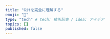 ```yaml
---
title: "Gitを完全に理解する"
emoji: "🐥"
type: "tech" # tech: 技術記事 / idea: アイデア
topics: []
published: false
---
```

